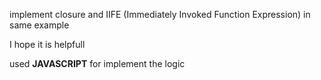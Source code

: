 implement closure and IIFE (Immediately Invoked Function Expression) in same example

I hope it is helpfull 

used **JAVASCRIPT** for implement the logic
